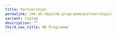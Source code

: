 ```yaml
---
title: Partnerships
permalink: /mk-at-nbps/mk-programme/partnerships/
variant: tiptap
description: ""
third_nav_title: MK Programme
---
```

<p></p>